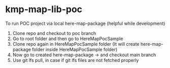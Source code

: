 # kmp-map-lib-poc

To run POC project via local here-map-package (helpful while development)

1. Clone repo and checkout to poc branch
2. Go to root folder and then go to HereMapPocSample
3. Clone repo again in HereMapPocSample folder (It will create here-map-package folder inside HereMapPocSample folder)
4. Now go to created here-map-package -> and checkout main branch
5. Use git lfs pull, in case if git lfs files are not fetched properly


